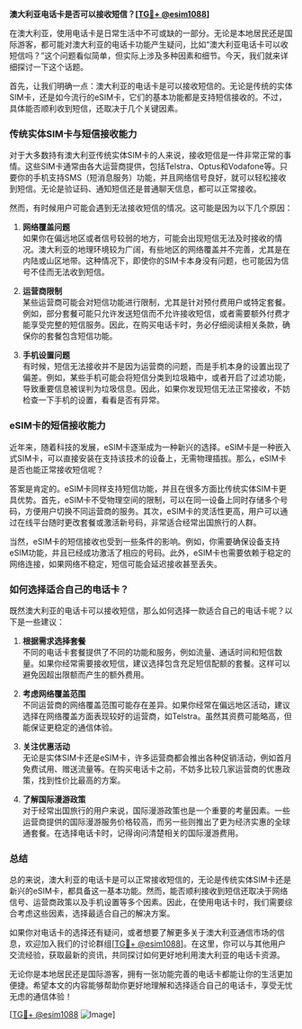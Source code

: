 **澳大利亚电话卡是否可以接收短信？[[TG💪+ @esim1088](https://t.me/s/esim1088)]**

在澳大利亚，使用电话卡是日常生活中不可或缺的一部分。无论是本地居民还是国际游客，都可能对澳大利亚的电话卡功能产生疑问，比如“澳大利亚电话卡可以收短信吗？”这个问题看似简单，但实际上涉及多种因素和细节。今天，我们就来详细探讨一下这个话题。

首先，让我们明确一点：澳大利亚的电话卡是可以接收短信的。无论是传统的实体SIM卡，还是如今流行的eSIM卡，它们的基本功能都是支持短信接收的。不过，具体能否顺利收到短信，还取决于几个关键因素。

### **传统实体SIM卡与短信接收能力**

对于大多数持有澳大利亚传统实体SIM卡的人来说，接收短信是一件非常正常的事情。这些SIM卡通常由各大运营商提供，包括Telstra、Optus和Vodafone等。只要你的手机支持SMS（短消息服务）功能，并且网络信号良好，就可以轻松接收到短信。无论是验证码、通知短信还是普通聊天信息，都可以正常接收。

然而，有时候用户可能会遇到无法接收短信的情况。这可能是因为以下几个原因：

1. **网络覆盖问题**  
   如果你在偏远地区或者信号较弱的地方，可能会出现短信无法及时接收的情况。澳大利亚的地理环境较为广阔，有些地区的网络覆盖并不完善，尤其是在内陆或山区地带。这种情况下，即使你的SIM卡本身没有问题，也可能因为信号不佳而无法收到短信。

2. **运营商限制**  
   某些运营商可能会对短信功能进行限制，尤其是针对预付费用户或特定套餐。例如，部分套餐可能只允许发送短信而不允许接收短信，或者需要额外付费才能享受完整的短信服务。因此，在购买电话卡时，务必仔细阅读相关条款，确保你的套餐包含短信功能。

3. **手机设置问题**  
   有时候，短信无法接收并不是因为运营商的问题，而是手机本身的设置出现了偏差。例如，某些手机可能会将短信分类到垃圾箱中，或者开启了过滤功能，导致重要信息被误判为垃圾信息。因此，如果你发现短信无法正常接收，不妨检查一下手机的设置，看看是否有异常。

### **eSIM卡的短信接收能力**

近年来，随着科技的发展，eSIM卡逐渐成为一种新兴的选择。eSIM卡是一种嵌入式SIM卡，可以直接安装在支持该技术的设备上，无需物理插拔。那么，eSIM卡是否也能正常接收短信呢？

答案是肯定的。eSIM卡同样支持短信功能，并且在很多方面比传统实体SIM卡更具优势。首先，eSIM卡不受物理空间的限制，可以在同一设备上同时存储多个号码，方便用户切换不同运营商的服务。其次，eSIM卡的灵活性更高，用户可以通过在线平台随时更改套餐或激活新号码，非常适合经常出国旅行的人群。

当然，eSIM卡的短信接收也受到一些条件的影响。例如，你需要确保设备支持eSIM功能，并且已经成功激活了相应的号码。此外，eSIM卡也需要依赖于稳定的网络连接，如果网络不稳定，短信可能会延迟接收甚至丢失。

### **如何选择适合自己的电话卡？**

既然澳大利亚的电话卡可以接收短信，那么如何选择一款适合自己的电话卡呢？以下是一些建议：

1. **根据需求选择套餐**  
   不同的电话卡套餐提供了不同的功能和服务，例如流量、通话时间和短信数量。如果你经常需要接收短信，建议选择包含充足短信配额的套餐。这样可以避免因超出限额而产生的额外费用。

2. **考虑网络覆盖范围**  
   不同运营商的网络覆盖范围可能存在差异。如果你经常在偏远地区活动，建议选择在网络覆盖方面表现较好的运营商，如Telstra。虽然其资费可能略高，但能保证更稳定的通信体验。

3. **关注优惠活动**  
   无论是实体SIM卡还是eSIM卡，许多运营商都会推出各种促销活动，例如首月免费试用、赠送流量等。在购买电话卡之前，不妨多比较几家运营商的优惠政策，找到性价比最高的方案。

4. **了解国际漫游政策**  
   对于经常出国旅行的用户来说，国际漫游政策也是一个重要的考量因素。一些运营商提供的国际漫游服务价格较高，而另一些则推出了更为经济实惠的全球通套餐。在选择电话卡时，记得询问清楚相关的国际漫游费用。

### **总结**

总的来说，澳大利亚的电话卡是可以正常接收短信的，无论是传统实体SIM卡还是新兴的eSIM卡，都具备这一基本功能。然而，能否顺利接收到短信还取决于网络信号、运营商政策以及手机设置等多个因素。因此，在使用电话卡时，我们需要综合考虑这些因素，选择最适合自己的解决方案。

如果你对电话卡的选择还有疑问，或者想要了解更多关于澳大利亚通信市场的信息，欢迎加入我们的讨论群组[[TG💪+ @esim1088](https://t.me/s/esim1088)]。在这里，你可以与其他用户交流经验，获取最新的资讯，共同探讨如何更好地利用澳大利亚的电话卡资源。

无论你是本地居民还是国际游客，拥有一张功能完善的电话卡都能让你的生活更加便捷。希望本文的内容能够帮助你更好地理解和选择适合自己的电话卡，享受无忧无虑的通信体验！

[[TG💪+ @esim1088](https://t.me/s/esim1088) ![Image](https://i.postimg.cc/4NQfJmqS/Snipaste-2025-05-13-00-14-12.png)]
